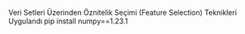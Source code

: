 Veri Setleri Üzerinden Öznitelik Seçimi (Feature Selection) Teknikleri Uygulandı 
pip install numpy==1.23.1
